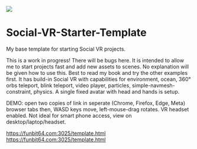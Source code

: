 <img src="https://funbit64.com:3025/assets/img/templateScreenshot.jpg" />

# Social-VR-Starter-Template
My base template for starting Social VR projects.


This is a work in progress!  There will be bugs here.
It is intended to allow me to start projects fast and add new assets to scenes. No explanation will be given how to use this. Best to read my book and try the other examples first. 
It has build-in Social VR with capabilities for environment, ocean, 360° orbs teleport, blink teleport, video player, particles, simple-navmesh-constraint, physics.
A single fixed avatar with head and hands is setup.

DEMO:
open two copies of link in seperate (Chrome, Firefox, Edge, Meta) browser tabs then,
WASD keys move, left-mouse-drag rotates.  VR headset enabled.  Not ideal for smart phone access, view on desktop/laptop/headset.

<a href="https://funbit64.com:3025/template.html" target="_blank">https://funbit64.com:3025/template.html</a><br>
<a href="https://funbit64.com:3025/template.html" target="_blank">https://funbit64.com:3025/template.html</a>
